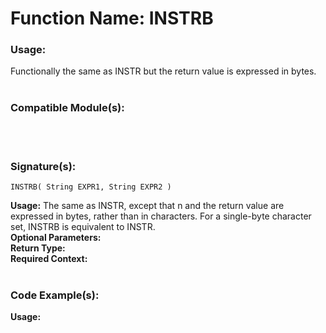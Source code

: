 # Function Name: INSTRB

### Usage:
Functionally the same as INSTR but the return value is expressed in bytes.
<br><br>

### Compatible Module(s):

<br><br>

### Signature(s):

```
INSTRB( String EXPR1, String EXPR2 )
```
**Usage:** The same as INSTR, except that n and the return value are expressed in bytes, rather than in characters. For a single-byte character set, INSTRB is equivalent to INSTR.<br>
**Optional Parameters:**<br>
**Return Type:**<br>
**Required Context:**<br>
<br>


### Code Example(s):
**Usage:**<br>
```

```
